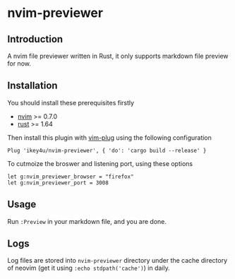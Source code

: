 # nvim-previewer

## Introduction

A nvim file previewer written in Rust, it only supports markdown file preview for now.

## Installation

You should install these prerequisites firstly

- [nvim](https://neovim.io/) >= 0.7.0
- [rust](https://www.rust-lang.org/tools/install) >= 1.64

Then install this plugin with [vim-plug](https://github.com/junegunn/vim-plug) using the following
configuration

    Plug 'ikey4u/nvim-previewer', { 'do': 'cargo build --release' }

To cutmoize the broswer and listening port, using these options

    let g:nvim_previewer_browser = "firefox"
    let g:nvim_previewer_port = 3008

## Usage

Run `:Preview` in your markdown file, and you are done.

## Logs

Log files are stored into `nvim-previewer` directory under the cache directory of neovim (get it
using `:echo stdpath('cache')`) in daily.
